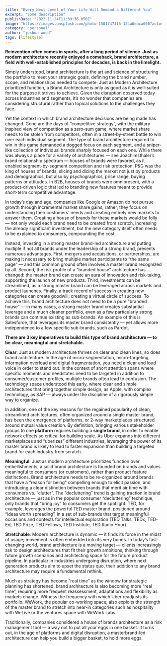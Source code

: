 ```yaml
---
title: "Every Next Level of Your Life Will Demand a Different You"
excerpt: "Some description"
publishDate: "2022-11-24T11:39:36.050Z"
image: "https://images.unsplash.com/photo-1501747315-124a0eaca060?auto=format&fit=crop&w=987&h=987"
category: "personal"
author: "joshua-wood"
tags: [lifestyle]
---
```


**Reinvention often comes in spurts, after a long period of silence. Just as modern architecture recently enjoyed a comeback, brand architecture, a field with well-established principles for decades, is back in the limelight.**

Simply understood, brand architecture is the art and science of structuring the portfolio to meet your strategic goals, defining the brand number, scope, and relationships needed to compete. Just as Modern Architecture prioritized function, a Brand Architecture is only as good as it is well-suited for the purpose it strives to achieve. Given the disruption observed today across industries and segments, it’s no wonder that companies are considering structural rather than topical solutions to the challenges they face.

Yet the context in which brand architecture decisions are being made has changed. Gone are the days of “competitive strategy”, with the military-inspired view of competition as a zero-sum game, where market share needs to be stolen from competitors, often in a street-by-street battle to win over each individual segment. The type of brand architecture required to win in this game demanded a dogged focus on each segment, and a sniper-like collection of individual brands sharply focused on each one. While there was always a place for a variety of architectures — see Joachimsthaler’s brand relationship spectrum — houses of brands were favored, as it enabled segment-by-segment competition and risk protection. P&G was the king of houses of brands, slicing and dicing the market not just by products and demographics, but also by psychographics, price range, buying patterns or attitudes. In B2B, houses of brands were omnipresent, with a product-driven logic that led to branding new features meant to provide short-term competitive advantage.

In today’s day and age, companies like Google or Amazon do not pursue growth through incremental market share gains; rather, they focus on understanding their customers’ needs and creating entirely new markets to answer them. Creating a house of brands for these markets would be folly — not only would each brand need to be created from scratch, increasing the already significant investment, but the new category itself often needs to be explained to consumers, compounding the cost.

Instead, investing in a strong master brand-led architecture and putting multiple if not all brands under the leadership of a strong brand, presents numerous advantages. First, mergers and acquisitions, or partnerships, are making it necessary to bring multiple market participants to “the same page” — and this common ground often involves a master brand recognized by all. Second, the risk profile of a “branded house” architecture has changed: the master brand can create an aura of innovation and risk-taking, supporting the launch of new products. Third, investments can be streamlined, as a strong master brand can be leveraged across markets and product launches. Finally, a track record of success in creating new categories can create goodwill, creating a virtual circle of success. To achieve this, brand architecture does not need to be a pure “branded house” — in many cases, a strong master brand creates substantial leverage and a much cleaner portfolio, even as a few particularly strong brands can continue existing as sub-brands. An example of this is Salesforce, that leverages its master brand consistently — yet allows more independence to a few specific sub-brands, such as Pardot.

**There are 3 key imperatives to build this type of brand architecture — to be clear, meaningful and stretchable.**

**Clear**: Just as modern architecture thrives on clear and clean lines, so does brand architecture. In the age of micro-segmentation, micro-targeting, information overload and digital fragmentation, you need a clear and loud voice in order to stand out. In the context of short attention spans where specific moments and needstates need to be targeted in addition to consumer/customer profiles, multiple brands often lead to confusion. The technology space understood this early, where clear and simple architectures that bring together simple design, as Apple, with complex technology, as SAP — always under the discipline of a rigorously simple way to organize.

In addition, one of the key reasons for the regained popularity of clean, streamlined architectures, often organized around a single master brand, has been the emergence of platforms, or 2-way marketplaces structured around mutual value creation. By definition, bringing various stakeholder groups to one **platform** requires building a **single brand**, in order to enable network effects so critical for building scale. As Uber expands into different marketplaces and “uberizes” different industries, leveraging the power of its master brand is likely to lead to faster expansion than building a targeted brand for each industry from scratch.

**Meaningful**: Just as modern architecture prioritizes function over embellishments, a solid brand architecture is founded on brands and values meaningful to consumers (or customers), rather than product feature distinctions. Brand architecture needs to be re-organized around brands that have a “reason for being” compelling enough to elicit passion, and introducing a clear distinction between brands that merit air time with consumers vs. “clutter”. The “decluttering” trend is gaining traction in brand architecture — just as in the popular consumer “decluttering” technique, only brands that “bring joy” to consumers get the spotlight. TED, for example, leverages the powerful TED master brand, positioned around “ideas worth spreading”, in a set of sub-brands that target meaningful occasions and contexts for intellectual exploration (TED Talks, TEDx, TED-Ed, TED Prize, TED Fellows, TED Institute, TED Radio Hour).

**Stretchable**: Modern architecture is dynamic — it finds its force in the midst of usage; movement is often embedded into its very bones. In today’s fast-changing world, brand architecture is a moving target — clients increasingly ask to design architectures that fit their growth ambitions, thinking through future growth scenarios and architecting space for the future product pipeline. In particular in industries undergoing disruption, where next generation products aim to upset the status quo, their addition to any brand architecture may require a fundamental rethink.

Much as strategy has become “real time” as the window for strategic planning has shortened, brand architecture is also becoming more “real time”, requiring more frequent reassessment, adaptations and flexibility as markets change. Witness the frequency with which Uber readjusts its portfolio. WeWork, the popular co-working space, also exploits the strength of the master brand to stretch into near-in categories such as hospitality with WeLive or the ventures space with WeWork Labs.

Traditionally, companies considered a house of brands architecture as a risk management tool — a way not to put all your eggs in one basket. It turns out, in the age of platforms and digital disruption, a masterbrand-led architecture can help you build a bigger basket, to hold more eggs.
